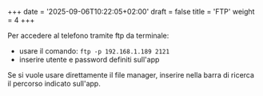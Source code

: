 +++
date = '2025-09-06T10:22:05+02:00'
draft = false
title = 'FTP'
weight = 4
+++

Per accedere al telefono tramite ftp da terminale:
- usare il comando: `ftp -p 192.168.1.189 2121`
- inserire utente e password definiti sull'app

Se si vuole usare direttamente il file manager, inserire nella barra di ricerca il percorso indicato sull'app.